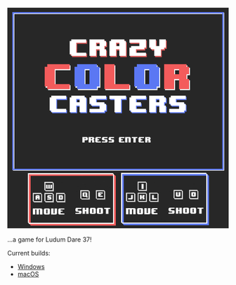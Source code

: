 ![alt text](https://github.com/suzicurran/ldjam37/blob/master/WIPAssets/TitleScreenSquareV2.png "Title Screen")

...a game for Ludum Dare 37!

Current builds:

* [Windows](https://github.com/suzicurran/ldjam37/raw/master/Builds/game.exe)
* [macOS](https://github.com/suzicurran/ldjam37/raw/master/Builds/CrazyColorCasters.zip)
